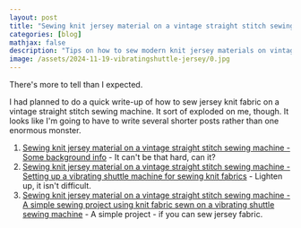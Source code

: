 ```yaml
---
layout: post
title: "Sewing knit jersey material on a vintage straight stitch sewing machine - Table of Contents"
categories: [blog]
mathjax: false
description: "Tips on how to sew modern knit jersey materials on vintage straight stitch vibrating shuttle sewing machines."
image: /assets/2024-11-19-vibratingshuttle-jersey/0.jpg
---
```

There's more to tell than I expected.

I had planned to do a quick write-up of how to sew jersey knit fabric on a vintage straight stitch sewing machine.  It sort of exploded on me, though.  It looks like I'm going to have to write several shorter posts rather than one enormous monster.

1. [Sewing knit jersey material on a vintage straight stitch sewing machine - Some background info](vibratingshuttle-jersey) - It can't be that hard, can it?
2. [Sewing knit jersey material on a vintage straight stitch sewing machine - Setting up a vibrating shuttle machine for sewing knit fabrics](vibratingshuttle-jersey-1) - Lighten up, it isn't difficult.
3. [Sewing knit jersey material on a vintage straight stitch sewing machine - A simple sewing project using knit fabric sewn on a vibrating shuttle sewing machine](vibratingshuttle-jersey-2) - A simple project - if you can sew jersey fabric.
